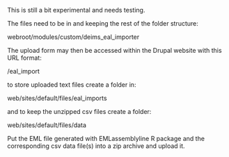 This is still a bit experimental and needs testing.

The files need to be in and keeping the rest of the folder structure:

webroot/modules/custom/deims_eal_importer

The upload form may then be accessed within the Drupal website with this URL format:

/eal_import

to store uploaded text files create a folder in:

web/sites/default/files/eal_imports

and to keep the unzipped csv files create a folder:

web/sites/default/files/data

Put the EML file generated with EMLassemblyline R package and the corresponding csv data file(s) into a zip archive and upload it.
